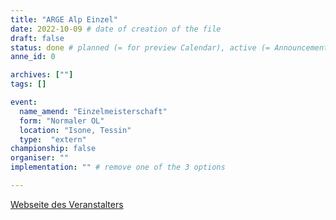 ```yaml
---
title: "ARGE Alp Einzel"
date: 2022-10-09 # date of creation of the file
draft: false
status: done # planned (= for preview Calendar), active (= Announcement...), done (=Results...)
anne_id: 0

archives: [""]
tags: []

event:
  name_amend: "Einzelmeisterschaft"
  form: "Normaler OL"
  location: "Isone, Tessin"
  type:  "extern"
championship: false
organiser: ""
implementation: "" # remove one of the 3 options

---
```


[Webseite des Veranstalters](https://www4.ti.ch/index.php?id=129436)

